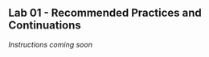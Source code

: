 Lab 01 - Recommended Practices and Continuations
------------------------------------------------
*Instructions coming soon*